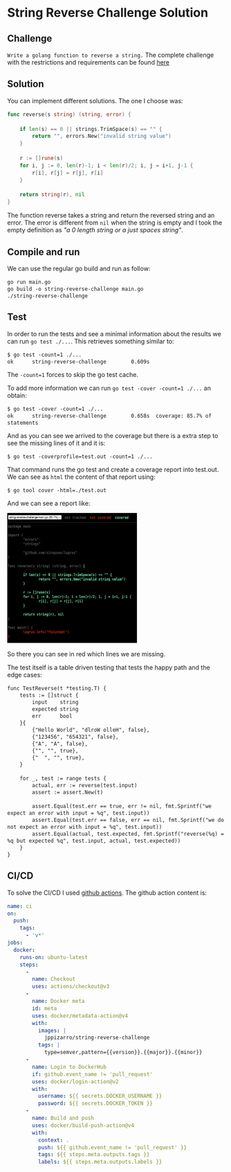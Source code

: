 # String Reverse Challenge Solution

## Challenge
 `Write a golang function to reverse a string.` The complete challenge with the restrictions and requirements can be found [here](https://github.com/juanpablopizarro/code-challenge-template/blob/main/examples/01-string-reverse-challenge.md)

 ## Solution
You can implement different solutions. The one I choose was:

```go
func reverse(s string) (string, error) {

	if len(s) == 0 || strings.TrimSpace(s) == "" {
		return "", errors.New("invalid string value")
	}

	r := []rune(s)
	for i, j := 0, len(r)-1; i < len(r)/2; i, j = i+1, j-1 {
		r[i], r[j] = r[j], r[i]
	}

	return string(r), nil
}
```

The function reverse takes a string and return the reversed string and an error. The error is different from `nil` when the string is empty and I took the empty definition as *"a 0 length string or a just spaces string"*.

## Compile and run
We can use the regular go build and run as follow:

```
go run main.go
go build -o string-reverse-challenge main.go
./string-reverse-challenge
```

## Test
In order to run the tests and see a minimal information about the results we can run `go test ./...`. This retrieves something similar to:

```console
$ go test -count=1 ./...
ok      string-reverse-challenge        0.609s
```

The `-count=1` forces to skip the go test cache.

To add more information we can run `go test -cover -count=1 ./...` an obtain:

```console
$ go test -cover -count=1 ./...
ok      string-reverse-challenge        0.658s  coverage: 85.7% of statements
```
And as you can see we arrived to the coverage but there is a extra step to see the missing lines of it and it is:

```console
$ go test -coverprofile=test.out -count=1 ./...
```
That command runs the go test and create a coverage report into test.out. We can see as `html` the content of that report using:

```console
$ go tool cover -html=./test.out
```

And we can see a report like:

<img src="./assets/img/cover.png" alt="coverage" style="height: 300px; width:300px;"/>

So there you can see in red which lines we are missing.

The test itself is a table driven testing that tests the happy path and the edge cases:

```golang
func TestReverse(t *testing.T) {
	tests := []struct {
		input    string
		expected string
		err      bool
	}{
		{"Hello World", "dlroW olleH", false},
		{"123456", "654321", false},
		{"A", "A", false},
		{"", "", true},
		{"  ", "", true},
	}

	for _, test := range tests {
		actual, err := reverse(test.input)
		assert := assert.New(t)

		assert.Equal(test.err == true, err != nil, fmt.Sprintf("we expect an error with input = %q", test.input))
		assert.Equal(test.err == false, err == nil, fmt.Sprintf("we do not expect an error with input = %q", test.input))
		assert.Equal(actual, test.expected, fmt.Sprintf("reverse(%q) = %q but expected %q", test.input, actual, test.expected))
	}
}
```

## CI/CD
To solve the CI/CD I used [github actions](https://docs.docker.com/build/ci/github-actions/). The github action content is:

```yaml
name: ci
on:
  push:
    tags:
      - 'v*'
jobs:
  docker:
    runs-on: ubuntu-latest
    steps:
      -
        name: Checkout
        uses: actions/checkout@v3
      -
        name: Docker meta
        id: meta
        uses: docker/metadata-action@v4
        with:
          images: |
            jppizarro/string-reverse-challenge
          tags: |
            type=semver,pattern={{version}}.{{major}}.{{minor}}
      -
        name: Login to DockerHub
        if: github.event_name != 'pull_request'
        uses: docker/login-action@v2
        with:
          username: ${{ secrets.DOCKER_USERNAME }}
          password: ${{ secrets.DOCKER_TOKEN }}
      -
        name: Build and push
        uses: docker/build-push-action@v4
        with:
          context: .
          push: ${{ github.event_name != 'pull_request' }}
          tags: ${{ steps.meta.outputs.tags }}
          labels: ${{ steps.meta.outputs.labels }}

```


